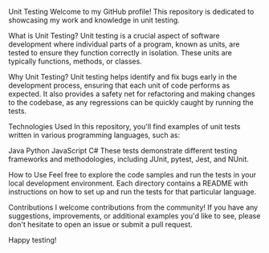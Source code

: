 Unit Testing
Welcome to my GitHub profile! This repository is dedicated to showcasing my work and knowledge in unit testing.

What is Unit Testing?
Unit testing is a crucial aspect of software development where individual parts of a program, known as units, are tested to ensure they function correctly in isolation. These units are typically functions, methods, or classes.

Why Unit Testing?
Unit testing helps identify and fix bugs early in the development process, ensuring that each unit of code performs as expected. It also provides a safety net for refactoring and making changes to the codebase, as any regressions can be quickly caught by running the tests.

Technologies Used
In this repository, you'll find examples of unit tests written in various programming languages, such as:

Java
Python
JavaScript
C#
These tests demonstrate different testing frameworks and methodologies, including JUnit, pytest, Jest, and NUnit.

How to Use
Feel free to explore the code samples and run the tests in your local development environment. Each directory contains a README with instructions on how to set up and run the tests for that particular language.

Contributions
I welcome contributions from the community! If you have any suggestions, improvements, or additional examples you'd like to see, please don't hesitate to open an issue or submit a pull request.

Happy testing! 
